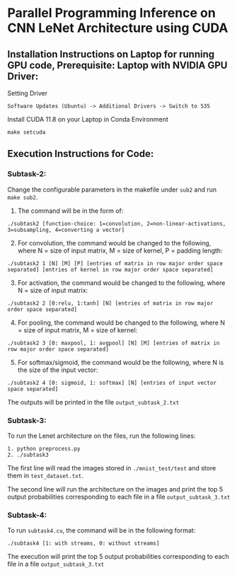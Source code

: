 # Parallel Programming Inference on CNN LeNet Architecture using CUDA

## Installation Instructions on Laptop for running GPU code, Prerequisite: Laptop with NVIDIA GPU Driver:

Setting Driver    
```
Software Updates (Ubuntu) -> Additional Drivers -> Switch to 535
```

Install CUDA 11.8 on your Laptop in Conda Environment
```
make setcuda
```

## Execution Instructions for Code:
<!-- 
### Subtask-1:

```

``` -->
### Subtask-2:
Change the configurable parameters in the makefile under `sub2` and run `make sub2`. 
1. The command will be in the form of:
 ```
 ./subtask2 [function-choice: 1=convolution, 2=non-linear-activations, 3=subsampling, 4=converting a vector]
 ```
2. For convolution, the command would be changed to the following, where N = size of input matrix, M = size of kernel, P = padding length:
```
./subtask2 1 [N] [M] [P] [entries of matrix in row major order space separated] [entries of kernel in row major order space separated]
```


3. For activation, the command would be changed to the following, where N = size of input matrix: 
```
./subtask2 2 [0:relu, 1:tanh] [N] [entries of matrix in row major order space separated]
``` 

4. For pooling, the command would be changed to the following, where N = size of input matrix, M = size of kernel:

```
./subtask2 3 [0: maxpool, 1: avgpool] [N] [M] [entries of matrix in row major order space separated]
```

5. For softmax/sigmoid, the command would be the following, where N is the size of the input vector:

```
./subtask2 4 [0: sigmoid, 1: softmax] [N] [entries of input vector space separated]
```

The outputs will be printed in the file `output_subtask_2.txt`

### Subtask-3:

To run the Lenet architecture on the files, run the following lines:

```
1. python preprocess.py
2. ./subtask3 
```
The first line will read the images stored in `./mnist_test/test` and store them in `test_dataset.txt`. 

The second line will run the architecture on the images and print the top 5 output probabilities corresponding to each file in a file `output_subtask_3.txt`

### Subtask-4:

To run `subtask4.cu`, the command will be in the following format:

```
./subtask4 [1: with streams, 0: without streams]
```

The execution will print the top 5 output probabilities corresponding to each file in a file `output_subtask_3.txt`







